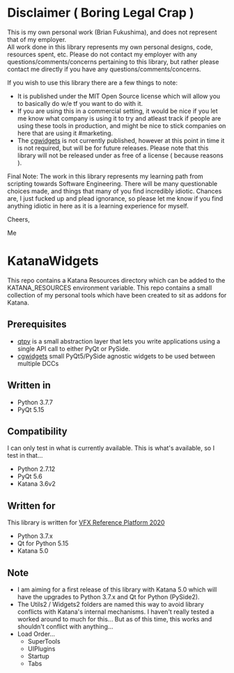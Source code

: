 # Disclaimer ( Boring Legal Crap )
This is my own personal work (Brian Fukushima), and does not represent that of my employer.  
All work done in this library represents my own personal designs, code, resources spent, etc.
Please do not contact my employer with any questions/comments/concerns pertaining to this
library, but rather please contact me directly if you have any questions/comments/concerns.

If you wish to use this library there are a few things to note:
  * It is published under the MIT Open Source license which will allow you to basically
    do w/e tf you want to do with it.
  * If you are using this in a commercial setting, it would be nice if you let me know
    what company is using it to try and atleast track if people are using these tools in
    production, and might be nice to stick companies on here that are using it #marketing.
  * The [cgwidgets](https://github.com/bmfukushima/cgwidgets) is not currently published,
    however at this point in time it is not required, but will be for future releases.  Please
    note that this library will not be released under as free of a license ( because reasons ).
   
	
Final Note:
The work in this library represents my learning path from scripting towards  Software Engineering.
There will be many questionable choices made, and things that many of you find incredibly idiotic.
Chances are, I just fucked up and plead ignorance, so please let me know if you find anything
idiotic in here as it is a learning experience for myself.

Cheers,

Me

# KatanaWidgets
This repo contains a Katana Resources directory which can be added to the KATANA_RESOURCES environment variable.
This repo contains a small collection of my personal tools which have been created to sit as addons for Katana.

## Prerequisites
  * [qtpy](https://pypi.org/project/QtPy/) is a small abstraction layer that lets you write applications using a single API call to either PyQt or PySide.
  * [cgwidgets](https://github.com/bmfukushima/cgwidgets) small PyQt5/PySide agnostic widgets to be used between multiple DCCs

## Written in
  * Python 3.7.7
  * PyQt 5.15

## Compatibility
I can only test in what is currently available.  This is what's available, so I test in that...
  * Python 2.7.12
  * PyQt 5.6
  * Katana 3.6v2
  
## Written for
This library is written for [VFX Reference Platform 2020](https://vfxplatform.com/)
  * Python 3.7.x
  * Qt for Python 5.15
  * Katana 5.0
    
## Note
  * I am aiming for a first release of this library with Katana 5.0 which will have the upgrades to Python 3.7.x and Qt for Python (PySide2).
  * The Utils2 / Widgets2 folders are named this way to avoid library conflicts with Katana's internal mechanisms.  I haven't really tested a worked around to much for this... But as of this time, this works and shouldn't conflict with anything...
  * Load Order...
      * SuperTools
      * UIPlugins
      * Startup
      * Tabs

